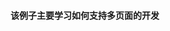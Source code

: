 <!--
 * @Author: duiying
 * @CreateDate: Do not edit
 * @LastEditors: duiying
 * @LastEditTime: 2021-01-15 14:58:51
 * @Description: ...
-->
#### 该例子主要学习如何支持多页面的开发